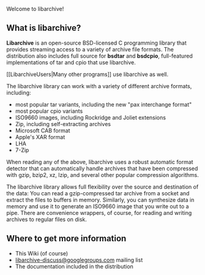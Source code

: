 Welcome to libarchive!

## What is libarchive?

**Libarchive** is an open-source BSD-licensed C programming library
that provides streaming access to a variety of archive file formats.
The distribution also includes full source for **bsdtar** and **bsdcpio**,
full-featured implementations of tar and cpio that use libarchive.

[[LibarchiveUsers|Many other programs]] use libarchive as well.

The libarchive library can work with a variety of different
archive formats, including:
  * most popular tar variants, including the new "pax interchange format"
  * most popular cpio variants
  * ISO9660 images, including Rockridge and Joliet extensions
  * Zip, including self-extracting archives
  * Microsoft CAB format
  * Apple's XAR format
  * LHA
  * 7-Zip

When reading any of the above, libarchive uses a robust
automatic format detector that can automatically handle
archives that have been compressed with gzip, bzip2, xz,
lzip, and several other popular compression algorithms.

The libarchive library allows full flexibility over the
source and destination of the data:
You can read a gzip-compressed tar archive from a socket
and extract the files to buffers in memory.
Similarly, you can synthesize data in memory and use it
to generate an ISO9660 image that you write out to a pipe.
There are convenience wrappers, of course, for reading
and writing archives to regular files on disk.


## Where to get more information

* This Wiki (of course)
* libarchive-discuss@googlegroups.com mailing list
* The documentation included in the distribution

